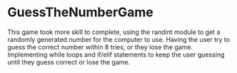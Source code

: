 # GuessTheNumberGame

This game took more skill to complete, using the randint module to get a randomly generated number for the computer to use.
Having the user try to guess the correct number within 8 tries, or they lose the game.
Implementing while loops and if/elif statements to keep the user guessing until they guess correct or lose the game.

